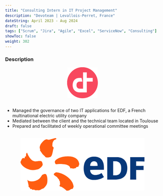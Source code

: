 ```yaml
---
title: "Consulting Intern in IT Project Management"
description: "Devoteam | Levallois-Perret, France"
dateString: April 2023 - Aug 2024
draft: false
tags: ["Scrum", "Jira", "Agile", "Excel", "ServiceNow", "Consulting"]
showToc: false
weight: 302
---
```


### Description

<div style="text-align: center;">
    <img src="/experience/devoteam/devoteam.png" alt="Devoteam logo" style="width: 20%; display: block; margin: 0 auto;">
</div>

<br>

- Managed the governance of two IT applications for EDF, a French multinational electric utility company
- Mediated between the client and the technical team located in Toulouse
- Prepared and facilitated of weekly operational committee meetings

<br>

<div style="text-align: center;">
    <img src="/experience/devoteam/EDF.png" alt="EDF logo" style="width: 80%; display: block; margin: 0 auto;">
</div>
